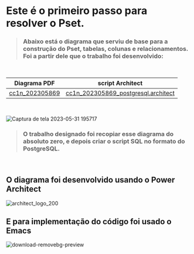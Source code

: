 # Este é o primeiro passo para resolver o Pset. 
<h3>
  
  >Abaixo está o diagrama que serviu de base para a construção do Pset, tabelas, colunas e 
  relacionamentos. Foi a partir dele que o trabalho foi desenvolvido:


</h3>
  <br>
  
  
   Diagrama PDF  | script Architect
  ---------------|------------------
   [cc1n_202305869](https://github.com/TailonBrandini/uvv_bd1_cc1n/blob/main/pset1/Diagrama/cc1n_202305869_postgresql.pdf) | [cc1n_202305869_postgresql.architect](https://github.com/TailonBrandini/uvv_bd1_cc1n/blob/main/pset1/Diagrama/cc1n_202305869_postgresql.architect)  
   
<br>

![Captura de tela 2023-05-31 195717](https://github.com/TailonBrandini/uvv_bd1_cc1n/assets/120528969/11773916-bc19-4246-af47-32b5e0d21a01)
<br>
<h3>
  

>O trabalho designado foi recopiar esse diagrama do absoluto zero, e depois criar o script SQL no formato do PostgreSQL.


  
  </h3>
<br>

## O diagrama foi desenvolvido usando o Power Architect 

![architect_logo_200](https://github.com/TailonBrandini/uvv_bd1_cc1n/assets/120528969/ee2dd569-be01-4f75-92b0-d9f88c377bb3)

## E para implementação do código foi usado o Emacs 


![download-removebg-preview](https://github.com/TailonBrandini/uvv_bd1_cc1n/assets/120528969/d74a6eed-e5b3-4d53-a981-f6749506d953)
